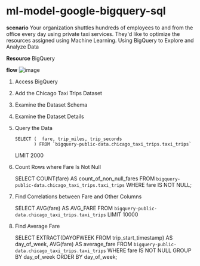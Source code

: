 # ml-model-google-bigquery-sql

**scenario**
  Your organization shuttles hundreds of employees to and from the office every day using private taxi services. They'd like to optimize the resources assigned using Machine Learning. Using BigQuery to Explore and Analyze Data
  
**Resource**
  BigQuery

**flow**
![image](https://github.com/rameshjoshi/ml-model-google-bigquery-sql/assets/7277702/02c1031e-d0ea-4fed-adea-7ecae8f1e097)

  1. Access BigQuery
  2. Add the Chicago Taxi Trips Dataset
  3. Examine the Dataset Schema
  4. Examine the Dataset Details
  5. Query the Data
     
         SELECT (  fare, trip_miles, trip_seconds
                ) FROM `bigquery-public-data.chicago_taxi_trips.taxi_trips` 
        LIMIT 2000
  6. Count Rows where Fare Is Not Null
     
        SELECT COUNT(fare) AS count_of_non_null_fares
        FROM `bigquery-public-data.chicago_taxi_trips.taxi_trips`
        WHERE fare IS NOT NULL;
  7. Find Correlations between Fare and Other Columns
      
        SELECT AVG(fare) AS AVG_FARE
        FROM `bigquery-public-data.chicago_taxi_trips.taxi_trips` LIMIT 10000
  8. Find Average Fare
      
        SELECT 
        EXTRACT(DAYOFWEEK FROM trip_start_timestamp) AS day_of_week,
        AVG(fare) AS average_fare
      FROM `bigquery-public-data.chicago_taxi_trips.taxi_trips`
      WHERE fare IS NOT NULL
      GROUP BY day_of_week
      ORDER BY day_of_week;


